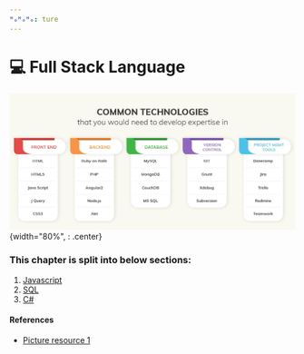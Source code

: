 ```yaml
---
ᴴₒᴴₒᴴₒ: ture
---
```


# **💻 Full Stack Language**

![picture 1](./full_stack_lang.png){width="80%", : .center}     

### **This chapter is split into below sections:**

1. [Javascript](JS/README.md)
2. [SQL](SQL/README.md)
3. [C#](CSharp/README.md)

#### **References**

- [Picture resource 1](https://www.learntek.org/blog/wp-content/uploads/2019/01/Full-Stack-Developer-1.jpg)